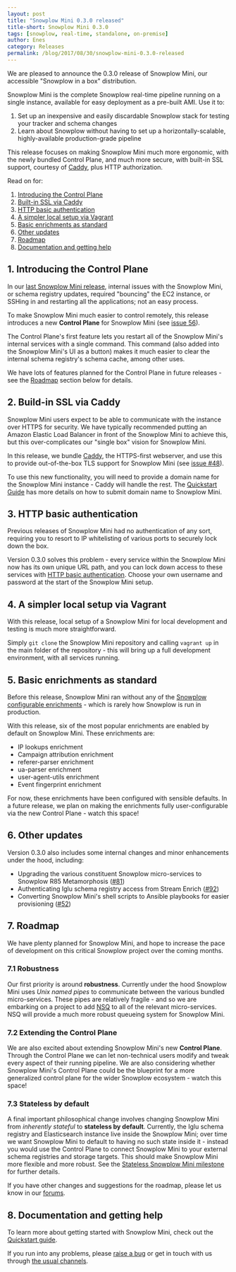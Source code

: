 ```yaml
---
layout: post
title: "Snowplow Mini 0.3.0 released"
title-short: Snowplow Mini 0.3.0
tags: [snowplow, real-time, standalone, on-premise]
author: Enes
category: Releases
permalink: /blog/2017/08/30/snowplow-mini-0.3.0-released
---
```


We are pleased to announce the 0.3.0 release of Snowplow Mini, our accessible "Snowplow in a box" distribution.

Snowplow Mini is the complete Snowplow real-time pipeline running on a single instance, available for easy deployment as a pre-built AMI. Use it to:

1. Set up an inexpensive and easily discardable Snowplow stack for testing your tracker and schema changes
2. Learn about Snowplow without having to set up a horizontally-scalable, highly-available production-grade pipeline

This release focuses on making Snowplow Mini much more ergonomic, with the newly bundled Control Plane, and much more secure, with built-in SSL support, courtesy of [Caddy][caddy], plus HTTP authorization.

Read on for:

1. [Introducing the Control Plane](/blog/2017/08/30/snowplow-mini-0.3.0-released#control-plane)
2. [Built-in SSL via Caddy](/blog/2017/08/30/snowplow-mini-0.3.0-released#out-of-the-box-ssl)
3. [HTTP basic authentication](/blog/2017/08/30/snowplow-mini-0.3.0-released#http-auth)
4. [A simpler local setup via Vagrant](/blog/2017/08/30/snowplow-mini-0.3.0-released#easier-setup)
5. [Basic enrichments as standard](/blog/2017/08/30/snowplow-mini-0.3.0-released#basic-enrichments)
6. [Other updates](/blog/2017/08/30/snowplow-mini-0.3.0-released#other-changes)
7. [Roadmap](/blog/2017/08/10/snowplow-mini-0.3.0-released#roadmap)
8. [Documentation and getting help](/blog/2017/08/30/snowplow-mini-0.3.0-released#help)

<!--more-->

<h2 id="control-plane">1. Introducing the Control Plane</h2>

In our [last Snowplow Mini release][020-release], internal issues with the Snowplow Mini, or schema registry updates, required "bouncing" the EC2 instance, or SSHing in and restarting all the applications; not an easy process.

To make Snowplow Mini much easier to control remotely, this release introduces a new **Control Plane** for Snowplow Mini (see [issue 56][56]).

The Control Plane's first feature lets you restart all of the Snowplow Mini's internal services with a single command. This command (also added into the Snowplow Mini's UI as a button) makes it much easier to clear the internal schema registry's schema cache, among other uses.

We have lots of features planned for the Control Plane in future releases - see the [Roadmap](#roadmap) section below for details.

<h2 id="out-of-the-box-ssl">2. Build-in SSL via Caddy</h2>

Snowplow Mini users expect to be able to communicate with the instance over HTTPS for security. We have typically recommended putting an Amazon Elastic Load Balancer in front of the Snowplow Mini to achieve this, but this over-complicates our "single box" vision for Snowplow Mini.

In this release, we bundle [Caddy][caddy], the HTTPS-first webserver, and use this to provide out-of-the-box TLS support for Snowplow Mini (see [issue #48][48]).

To use this new functionality, you will need to provide a domain name for the Snowplow Mini instance - Caddy will handle the rest. The [Quickstart Guide][submitting-domain-name] has more details on how to submit domain name to Snowplow Mini.

<h2 id="http-auth">3. HTTP basic authentication</h2>

Previous releases of Snowplow Mini had no authentication of any sort, requiring you to resort to IP whitelisting of various ports to securely lock down the box.

Version 0.3.0 solves this problem - every service within the Snowplow Mini now has its own unique URL path, and you can lock down access to these services with [HTTP basic authentication][http-basic-auth]. Choose your own username and password at the start of the Snowplow Mini setup.

<h2 id="easier-setup">4. A simpler local setup via Vagrant</h2>

With this release, local setup of a Snowplow Mini for local development and testing is much more straightforward.

Simply `git clone` the Snowplow Mini repository and calling `vagrant up` in the main folder of the repository - this will bring up a full development environment, with all services running.

<h2 id="basic-enrichments">5. Basic enrichments as standard</h2>

Before this release, Snowplow Mini ran without any of the [Snowplow configurable enrichments][enrichments-info] - which is rarely how Snowplow is run in production. 

With this release, six of the most popular enrichments are enabled by default on Snowplow Mini. These enrichments are: 

* IP lookups enrichment
* Campaign attribution enrichment
* referer-parser enrichment
* ua-parser enrichment
* user-agent-utils enrichment
* Event fingerprint enrichment

For now, these enrichments have been configured with sensible defaults. In a future release, we plan on making the enrichments fully user-configurable via the new Control Plane - watch this space!

<h2 id="other-changes">6. Other updates</h2>

Version 0.3.0 also includes some internal changes and minor enhancements under the hood, including:

* Upgrading the various constituent Snowplow micro-services to Snowplow R85 Metamorphosis ([#81][81])
* Authenticating Iglu schema registry access from Stream Enrich ([#92][92])
* Converting Snowplow Mini's shell scripts to Ansible playbooks for easier provisioning ([#52][52])

<h2 id="roadmap">7. Roadmap</h2>

We have plenty planned for Snowplow Mini, and hope to increase the pace of development on this critical Snowplow project over the coming months.

<h3 id="roadmap-robustness">7.1 Robustness</h3>

Our first priority is around **robustness**. Currently under the hood Snowplow Mini uses *Unix named pipes* to communicate between the various bundled micro-services. These pipes are relatively fragile - and so we are embarking on a project to add [NSQ][nsq] to all of the relevant micro-services. NSQ will provide a much more robust queueing system for Snowplow Mini.

<h3 id="roadmap-control-plane">7.2 Extending the Control Plane</h3>

We are also excited about extending Snowplow Mini's new **Control Plane**. Through the Control Plane we can let non-technical users modify and tweak every aspect of their running pipeline. We are also considering whether Snowplow Mini's Control Plane could be the blueprint for a more generalized control plane for the wider Snowplow ecosystem - watch this space!

<h3 id="roadmap-stateless">7.3 Stateless by default</h3>

A final important philosophical change involves changing Snowplow Mini from *inherently stateful* to **stateless by default**. Currently, the Iglu schema registry and Elasticsearch instance live inside the Snowplow Mini; over time we want Snowplow Mini to default to having no such state inside it - instead you would use the Control Plane to connect Snowplow Mini to your external schema registries and storage targets. This should make Snowplow Mini more flexible and more robust. See the [Stateless Snowplow Mini milestone][stateless-milestone] for further details.

If you have other changes and suggestions for the roadmap, please let us know in our [forums][discourse].

<h2 id="getting-help">8. Documentation and getting help</h2>

To learn more about getting started with Snowplow Mini, check out the [Quickstart guide][quickstart].

If you run into any problems, please [raise a bug][issues] or get in touch with us through [the usual channels][talk-to-us].

[enrichments-info]: https://github.com/snowplow/snowplow/wiki/Configurable-enrichments

[48]: https://github.com/snowplow/snowplow-mini/issues/48
[52]: https://github.com/snowplow/snowplow-mini/issues/52
[56]: https://github.com/snowplow/snowplow-mini/issues/56
[81]: https://github.com/snowplow/snowplow-mini/issues/81
[92]: https://github.com/snowplow/snowplow-mini/issues/92
[stateless-milestone]: https://github.com/snowplow/snowplow-mini/milestone/13

[020-release]: /blog/2016/04/08/introducing-snowplow-mini/

[http-basic-auth]: https://en.wikipedia.org/wiki/Basic_access_authentication

[caddy]: https://caddyserver.com/
[nsq]: http://nsq.io/

[quickstart]: https://github.com/snowplow/snowplow-mini/wiki/Quickstart-guide
[submitting-domain-name]: https://github.com/snowplow/snowplow-mini/wiki/Quickstart-guide#223-configure-instance
[issues]: https://github.com/snowplow/snowplow-mini/issues/new
[talk-to-us]: https://github.com/snowplow/snowplow/wiki/Talk-to-us
[discourse]: http://discourse.snowplowanalytics.com
